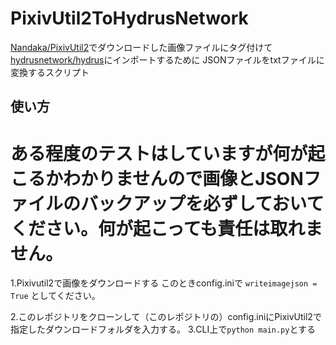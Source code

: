 # PixivUtil2ToHydrusNetwork

[Nandaka/PixivUtil2](https://github.com/Nandaka/PixivUtil2)でダウンロードした画像ファイルにタグ付けて
[hydrusnetwork/hydrus](https://github.com/hydrusnetwork/hydrus)にインポートするために
JSONファイルをtxtファイルに変換するスクリプト

## 使い方

# ある程度のテストはしていますが何が起こるかわかりませんので画像とJSONファイルのバックアップを必ずしておいてください。何が起こっても責任は取れません。

1.Pixivutil2で画像をダウンロードする
このときconfig.iniで
`writeimagejson = True`
としてください。

2.このレポジトリをクローンして（このレポジトリの）config.iniにPixivUtil2で指定したダウンロードフォルダを入力する。
3.CLI上で`python main.py`とする
